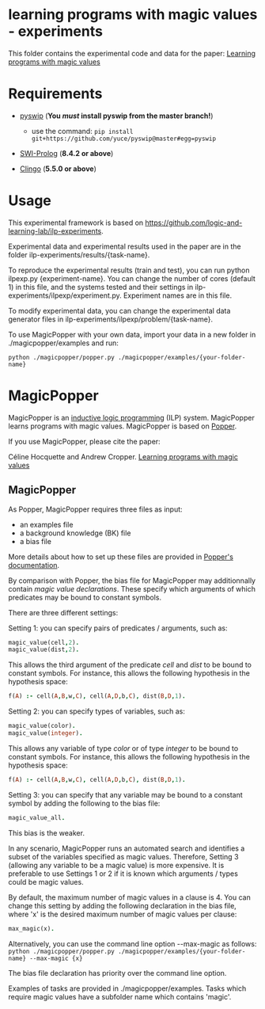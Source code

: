 # learning programs with magic values - experiments

This folder contains the experimental code and data for the paper: [Learning programs with magic values](https://arxiv.org/pdf/2208.03238.pdf)


# Requirements

- [pyswip](https://github.com/yuce/pyswip) (**You _must_ install pyswip from the master branch!**)
    -  use the command: `pip install git+https://github.com/yuce/pyswip@master#egg=pyswip`
    
- [SWI-Prolog](https://www.swi-prolog.org) (**8.4.2 or above**)

- [Clingo](https://potassco.org/clingo/) (**5.5.0 or above**)



# Usage

This experimental framework is based on https://github.com/logic-and-learning-lab/ilp-experiments.

Experimental data and experimental results used in the paper are in the folder ilp-experiments/results/{task-name}.

To reproduce the experimental results (train and test), you can run python ilpexp.py {experiment-name}. You can change the number of cores (default 1) in this file, and the systems tested and their settings in ilp-experiments/ilpexp/experiment.py. Experiment names are in this file.

To modify experimental data, you can change the experimental data generator files in ilp-experiments/ilpexp/problem/{task-name}.


To use MagicPopper with your own data, import your data in a new folder in ./magicpopper/examples and run:

`python ./magicpopper/popper.py ./magicpopper/examples/{your-folder-name}`


# MagicPopper

MagicPopper is an [inductive logic programming](https://arxiv.org/pdf/2008.07912.pdf) (ILP) system. MagicPopper learns programs with magic values. MagicPopper is based on [Popper](https://github.com/logic-and-learning-lab/Popper).

If you use MagicPopper, please cite the paper: 

Céline Hocquette and Andrew Cropper. [Learning programs with magic values](https://arxiv.org/pdf/2208.03238.pdf)

## MagicPopper

As Popper, MagicPopper requires three files as input: 

- an examples file
- a background knowledge (BK) file
- a bias file

More details about how to set up these files are provided in [Popper's documentation](https://github.com/logic-and-learning-lab/Popper).

By comparison with Popper, the bias file for MagicPopper may additionnally contain *magic value declarations*. These specify which arguments of which predicates may
be bound to constant symbols.

There are three different settings:

Setting 1: you can specify pairs of predicates / arguments, such as:
```prolog
magic_value(cell,2).
magic_value(dist,2).
```
This allows the third argument of the predicate *cell* and *dist* to be bound to constant symbols. For instance, this allows the
following hypothesis in the hypothesis space:
```prolog
f(A) :- cell(A,B,w,C), cell(A,D,b,C), dist(B,D,1).
```

Setting 2: you can specify types of variables, such as:
```prolog
magic_value(color).
magic_value(integer).
```
This allows any variable of type *color* or of type *integer* to be bound to constant symbols. For instance, this allows the
following hypothesis in the hypothesis space:
```prolog
f(A) :- cell(A,B,w,C), cell(A,D,b,C), dist(B,D,1).
```

Setting 3: you can specify that any variable may be bound to a constant symbol by adding the following to the bias file:
```prolog
magic_value_all.
```
This bias is the weaker.

In any scenario, MagicPopper runs an automated search and identifies a subset of the variables specified as magic values.
Therefore, Setting 3 (allowing any variable to be a magic value) is more expensive. It is preferable to use Settings 1 or 2 if it is
known which arguments / types could be magic values.

By default, the maximum number of magic values in a clause is 4. You can change this setting by adding the following declaration in the bias file,
where 'x' is the desired maximum number of magic values per clause:
```prolog
max_magic(x).
```
Alternatively, you can use the command line option --max-magic as follows:
`python ./magicpopper/popper.py ./magicpopper/examples/{your-folder-name} --max-magic {x}`

The bias file declaration has priority over the command line option.


Examples of tasks are provided in ./magicpopper/examples. Tasks which require magic values have a subfolder name which contains 'magic'.
